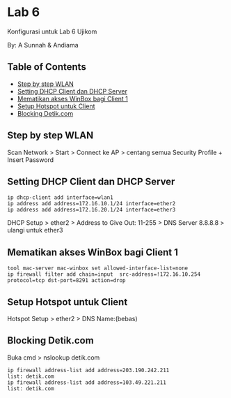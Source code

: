 # Lab 6

Konfigurasi untuk Lab 6 Ujikom

By: A Sunnah & Andiama
## Table of Contents
- [Step by step WLAN](#step-by-step-wlan)
- [Setting DHCP Client dan DHCP Server](#setting-dhcp-client-dan-dhcp-server)
- [Mematikan akses WinBox bagi Client 1](#mematikan-akses-winbox-bagi-client-1)
- [Setup Hotspot untuk Client](#setup-hotspot-untuk-client)
- [Blocking Detik.com](#blocking-detikcom)

## Step by step WLAN

Scan Network > Start > Connect ke AP > centang semua Security Profile + Insert Password


## Setting DHCP Client dan DHCP Server
```
ip dhcp-client add interface=wlan1 
ip address add address=172.16.10.1/24 interface=ether2
ip address add address=172.16.20.1/24 interface=ether3
```
DHCP Setup > ether2 > Address to Give Out: 11-255 > DNS Server 8.8.8.8 > ulangi untuk ether3


## Mematikan akses WinBox bagi Client 1
```
tool mac-server mac-winbox set allowed-interface-list=none
ip firewall filter add chain=input  src-address=!172.16.10.254 protocol=tcp dst-port=8291 action=drop
```

## Setup Hotspot untuk Client
Hotspot Setup > ether2 > DNS Name:(bebas)

## Blocking Detik.com
Buka cmd > nslookup detik.com
```
ip firewall address-list add address=203.190.242.211               
list: detik.com
ip firewall address-list add address=103.49.221.211 
list: detik.com
```
